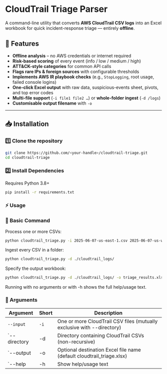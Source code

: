 # CloudTrail Triage Parser

A command-line utility that converts **AWS CloudTrail CSV logs** into an Excel workbook for quick incident-response triage — entirely **offline**.

## 🚀 Features

- **Offline analysis** – no AWS credentials or internet required  
- **Risk-based scoring** of every event (info / low / medium / high)  
- **ATT&CK-style categories** for common API calls  
- **Flags rare IPs & foreign sources** with configurable thresholds  
- **Implements AWS IR playbook checks** (e.g., `StopLogging`, root usage, failed console logins)  
- **One-click Excel output** with raw data, suspicious-events sheet, pivots, and top error codes  
- **Multi-file support** (`-i file1 file2 …`) or **whole-folder ingest** (`-d /logs`)  
- **Customisable output filename** with `-o`

---

## 📥 Installation

### 1️⃣ Clone the repository
```bash
git clone https://github.com/<your-handle>/cloudtrail-triage.git
cd cloudtrail-triage
```

### **2️⃣ Install Dependencies**
Requires Python 3.8+
```bash
pip install -r requirements.txt
```
### **⚡ Usage**
### **🔹 Basic Command**
Process one or more CSVs:

```bash
python cloudtrail_triage.py -i 2025-06-07-us-east-1.csv 2025-06-07-us-west-2.csv
```
Ingest every CSV in a folder:

```bash
python cloudtrail_triage.py -d ./cloudtrail_logs/
```

Specify the output workbook:
```bash
python cloudtrail_triage.py -d ./cloudtrail_logs/ -o triage_results.xlsx
```

Running with no arguments or with -h shows the full help/usage text.

### **🔹 Arguments**
| Argument    | Short | Description                                         |
|------------|-------|-----------------------------------------------------|
|`--input` | `-i`  |	One or more CloudTrail CSV files (mutually exclusive with --directory)
|`--directory|	-d	|Directory containing CloudTrail CSVs (non-recursive)
|`--output|	-o|	Optional destination Excel file name (default cloudtrail_triage.xlsx)
|`--help|	-h	|Show help/usage text
